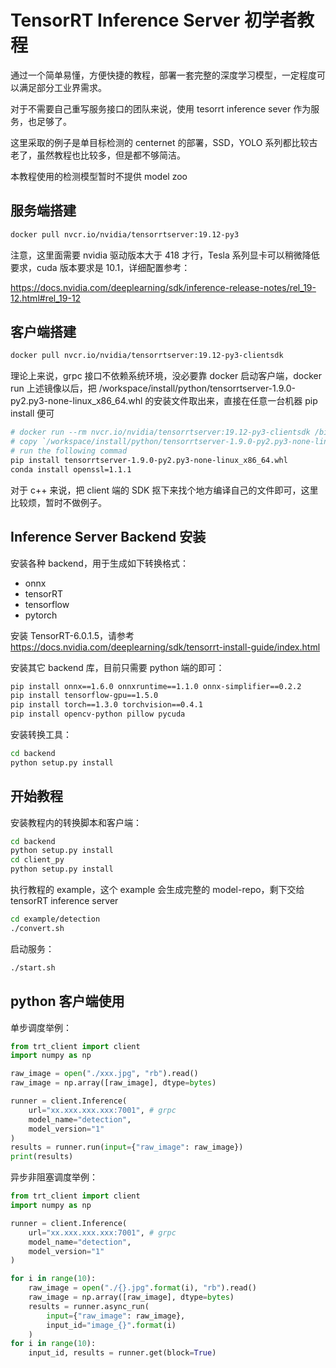 

# TensorRT Inference Server 初学者教程

通过一个简单易懂，方便快捷的教程，部署一套完整的深度学习模型，一定程度可以满足部分工业界需求。

对于不需要自己重写服务接口的团队来说，使用 tesorrt inference sever 作为服务，也足够了。

这里采取的例子是单目标检测的 centernet 的部署，SSD，YOLO 系列都比较古老了，虽然教程也比较多，但是都不够简洁。

本教程使用的检测模型暂时不提供  model zoo



## 服务端搭建

```sh
docker pull nvcr.io/nvidia/tensorrtserver:19.12-py3
```

注意，这里面需要 nvidia 驱动版本大于 418 才行，Tesla 系列显卡可以稍微降低要求，cuda 版本要求是 10.1，详细配置参考：

https://docs.nvidia.com/deeplearning/sdk/inference-release-notes/rel_19-12.html#rel_19-12



## 客户端搭建

```sh
docker pull nvcr.io/nvidia/tensorrtserver:19.12-py3-clientsdk
```

理论上来说，grpc 接口不依赖系统环境，没必要靠 docker 启动客户端，docker run 上述镜像以后，把 /workspace/install/python/tensorrtserver-1.9.0-py2.py3-none-linux_x86_64.whl 的安装文件取出来，直接在任意一台机器 pip install 便可

```sh
# docker run --rm nvcr.io/nvidia/tensorrtserver:19.12-py3-clientsdk /bin/bash 
# copy `/workspace/install/python/tensorrtserver-1.9.0-py2.py3-none-linux_x86_64.whl` file to any linux machine
# run the following commad
pip install tensorrtserver-1.9.0-py2.py3-none-linux_x86_64.whl
conda install openssl=1.1.1
```

对于 c++ 来说，把 client 端的 SDK 抠下来找个地方编译自己的文件即可，这里比较烦，暂时不做例子。



## Inference Server Backend 安装

安装各种 backend，用于生成如下转换格式： 

-   onnx
-   tensorRT
-   tensorflow
-   pytorch

安装 TensorRT-6.0.1.5，请参考 https://docs.nvidia.com/deeplearning/sdk/tensorrt-install-guide/index.html

安装其它 backend 库，目前只需要 python 端的即可：

```sh
pip install onnx==1.6.0 onnxruntime==1.1.0 onnx-simplifier==0.2.2
pip install tensorflow-gpu==1.5.0
pip install torch==1.3.0 torchvision==0.4.1
pip install opencv-python pillow pycuda
```

安装转换工具：

```sh
cd backend
python setup.py install
```



## 开始教程

安装教程内的转换脚本和客户端：

```sh
cd backend
python setup.py install
cd client_py
python setup.py install
```

执行教程的 example，这个 example 会生成完整的 model-repo，剩下交给 tensorRT inference server 

```sh
cd example/detection
./convert.sh
```

启动服务：

```sh
./start.sh
```



## python 客户端使用

单步调度举例：

```python
from trt_client import client
import numpy as np

raw_image = open("./xxx.jpg", "rb").read()
raw_image = np.array([raw_image], dtype=bytes)

runner = client.Inference(
	url="xx.xxx.xxx.xxx:7001", # grpc
	model_name="detection",
	model_version="1"
)
results = runner.run(input={"raw_image": raw_image})
print(results)
```

异步非阻塞调度举例：

```python
from trt_client import client
import numpy as np

runner = client.Inference(
	url="xx.xxx.xxx.xxx:7001", # grpc
	model_name="detection",
	model_version="1"
)

for i in range(10):
    raw_image = open("./{}.jpg".format(i), "rb").read()
	raw_image = np.array([raw_image], dtype=bytes)
	results = runner.async_run(
        input={"raw_image": raw_image}, 
        input_id="image_{}".format(i)
   	)
for i in range(10):
    input_id, results = runner.get(block=True)
```

